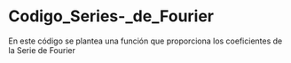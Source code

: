 # Codigo_Series-_de_Fourier
En este código se plantea una función que proporciona los coeficientes de la Serie de Fourier 

